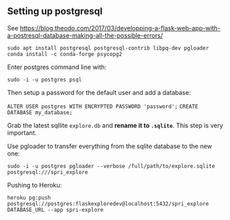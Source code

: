 ## Setting up postgresql

See https://blog.theodo.com/2017/03/developping-a-flask-web-app-with-a-postresql-database-making-all-the-possible-errors/

`sudo apt install postgresql postgresql-contrib libpq-dev pgloader`
`conda install -c conda-forge psycopg2`

Enter postgres command line with:

`sudo -i -u postgres psql`

Then setup a password for the default user and add a database:

`ALTER USER postgres WITH ENCRYPTED PASSWORD 'password';`
`CREATE DATABASE my_database;`

Grab the latest sqllite `explore.db` and **rename it to `.sqlite`**. This step is very important.

Use pgloader to transfer everything from the sqlite database to the new one:

`sudo -i -u postgres pgloader --verbose /full/path/to/explore.sqlite postgresql:///spri_explore`

Pushing to Heroku:

`heroku pg:push postgresql://postgres:flaskexploredev@localhost:5432/spri_explore DATABASE_URL --app spri-explore`